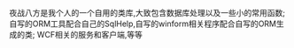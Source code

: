 夜战八方是我个人的一个自用的类库,大致包含数据库处理以及一些小的常用函数;自写的ORM工具配合自己的SqlHelp,自写的winform相关程序配合自写的ORM生成的类;
WCF相关的服务和客户端,等等
